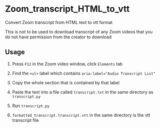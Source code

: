 # Zoom_transcript_HTML_to_vtt

Convert Zoom transcript from HTML text to vtt format

This is not to be used to download transcript of any Zoom videos that you do not have permission from the creator to download

## Usage

1. Press ``F12`` in the Zoom video window, click ``Elements`` tab

2. Find the ``<ul>`` label which contains ``aria-label="Audio Transcript List"``

3. Copy the whole section that is contained by that label

4. Paste the text into a file called ``transcript.txt`` in the same directory as ``transcript.py``

5. Run ``transcript.py``

6. ``formatted_transcript.transcript.vtt`` in the same directory is the vtt transcript file
